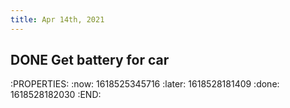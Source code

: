 ```yaml
---
title: Apr 14th, 2021
---
```


##
## DONE Get battery for car
:PROPERTIES:
:now: 1618525345716
:later: 1618528181409
:done: 1618528182030
:END: